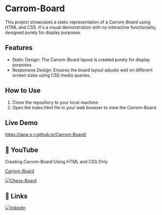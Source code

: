 # Carrom-Board

This project showcases a static representation of a Carrom-Board using HTML and CSS. It's a visual demonstration with no interactive functionality, designed purely for display purposes.



## Features

- Static Design: The Carrom-Board layout is created purely for display purposes.
- Responsive Design: Ensures the board layout adjusts well on different screen sizes using CSS media queries.
## How to Use

1. Clone the repository to your local machine.
2. Open the index.html file in your web browser to view the Carrom-Board.


## Live Demo

https://jana-s-r.github.io/Carrom-Board/


## 🔗 YouTube

Creating Carrom-Board Using HTML and CSS Only

[Carrom-Board](https://www.youtube.com/watch?v=Ugd__-d1yZI)

[![Chess-Board](https://img.youtube.com/vi/Ugd__-d1yZI/0.jpg)](https://www.youtube.com/watch?v=Ugd__-d1yZI)



## 🔗 Links

[![linkedin](https://img.shields.io/badge/linkedin-0A66C2?style=for-the-badge&logo=linkedin&logoColor=white)](https://www.linkedin.com/in/jana-s-r/)

